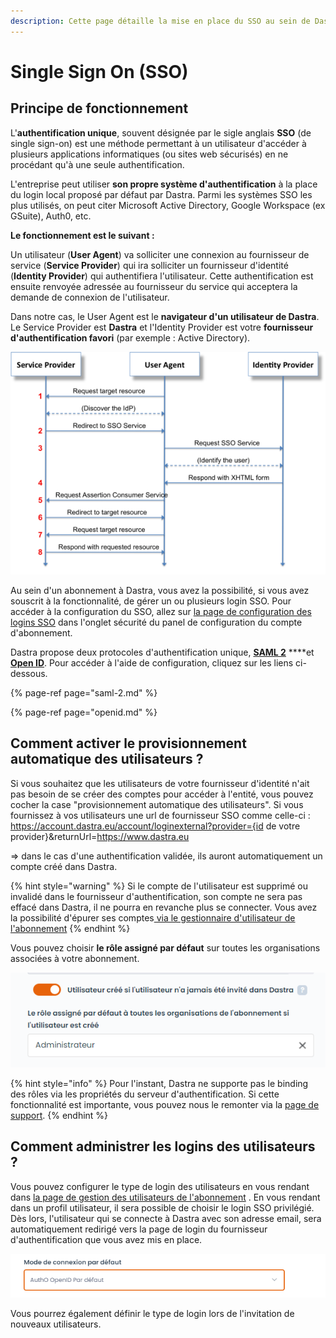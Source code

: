 ```yaml
---
description: Cette page détaille la mise en place du SSO au sein de Dastra
---
```


# Single Sign On \(SSO\)

## Principe de fonctionnement

L'**authentification unique**, souvent désignée par le sigle anglais **SSO** \(de single sign-on\) est une méthode permettant à un utilisateur d'accéder à plusieurs applications informatiques \(ou sites web sécurisés\) en ne procédant qu'à une seule authentification.

L'entreprise peut utiliser **son propre système d'authentification** à la place du login local proposé par défaut par Dastra. Parmi les systèmes SSO les plus utilisés, on peut citer Microsoft Active Directory, Google Workspace \(ex GSuite\), Auth0, etc.

**Le fonctionnement est le suivant :** 

Un utilisateur \(**User Agent**\) va solliciter une connexion au fournisseur de service \(**Service Provider**\) qui ira solliciter un fournisseur d'identité \(**Identity Provider**\) qui authentifiera l'utilisateur. Cette authentification est ensuite renvoyée adressée au fournisseur du service qui acceptera la demande de connexion de l'utilisateur. 

Dans notre cas, le User Agent est le **navigateur d'un utilisateur de Dastra**. Le Service Provider est **Dastra** et l'Identity Provider est votre **fournisseur d'authentification favori** \(par exemple : Active Directory\).   



![Principe de fonctionnement du SSO en utilisant le protocole SAML 2](../../../.gitbook/assets/image%20%28100%29.png)

Au sein d'un abonnement à Dastra, vous avez la possibilité, si vous avez souscrit à la fonctionnalité, de gérer un ou plusieurs login SSO. Pour accéder à la configuration du SSO, allez sur [la page de configuration des logins SSO](https://app.dastra.eu/general-settings/sso) dans l'onglet sécurité du panel de configuration du compte d'abonnement.

Dastra propose deux protocoles d'authentification unique, [**SAML 2**](saml-2.md) ****et [**Open ID**](openid.md). Pour accéder à l'aide de configuration, cliquez sur les liens ci-dessous. 

{% page-ref page="saml-2.md" %}

{% page-ref page="openid.md" %}

## Comment activer le provisionnement automatique des utilisateurs ?

Si vous souhaitez que les utilisateurs de votre fournisseur d'identité n'ait pas besoin de se créer des comptes pour accéder à l'entité, vous pouvez cocher la case "provisionnement automatique des utilisateurs". Si vous fournissez à vos utilisateurs une url de fournisseur SSO comme celle-ci : https://account.dastra.eu/account/loginexternal?provider={id de votre provider}&returnUrl=https://www.dastra.eu 

=&gt; dans le cas d'une authentification validée, ils auront automatiquement un compte créé dans Dastra.

{% hint style="warning" %}
Si le compte de l'utilisateur est supprimé ou invalidé dans le fournisseur d'authentification, son compte ne sera pas effacé dans Dastra, il ne pourra en revanche plus se connecter. Vous avez la possibilité d'épurer ses comptes[ via le gestionnaire d'utilisateur de l'abonnement](https://app.dastra.eu/general-settings/users)
{% endhint %}

Vous pouvez choisir **le rôle assigné par défaut** sur toutes les organisations associées à votre abonnement.

![](../../../.gitbook/assets/image%20%28145%29.png)

{% hint style="info" %}
Pour l'instant, Dastra ne supporte pas le binding des rôles via les propriétés du serveur d'authentification. Si cette fonctionnalité est importante, vous pouvez nous le remonter via la [page de support](https://app.dastra.eu/general-settings/support).
{% endhint %}

## Comment administrer les logins des utilisateurs ?

Vous pouvez configurer le type de login des utilisateurs en vous rendant dans [la page de gestion des utilisateurs de l'abonnement](https://app.dastra.eu/general-settings/users) . En vous rendant dans un profil utilisateur, il sera possible de choisir le login SSO privilégié. Dès lors, l'utilisateur qui se connecte à Dastra avec son adresse email, sera automatiquement redirigé vers la page de login du fournisseur d'authentification que vous avez mis en place.

![](../../../.gitbook/assets/image%20%28179%29.png)

Vous pourrez également définir le type de login lors de l'invitation de nouveaux utilisateurs.


